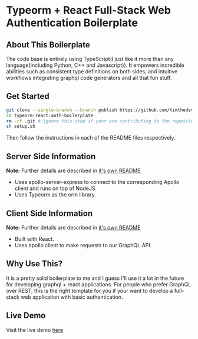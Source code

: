 # Typeorm + React Full-Stack Web Authentication Boilerplate

## About This Boilerplate

The code base is entirely using TypeScript(I just like it more than any language(including Python, C++ and Javascript)).
It empowers incredible abilities such as consistent type definitions on both sides, and intuitive workflows integrating graphql code generators and all that fun stuff.

## Get Started

```bash
git clone --single-branch --branch publish https://github.com/timthedev07/typeorm-react-auth-boilerplate.git
cd typeorm-react-auth-boilerplate
rm -rf .git # ignore this step if your are contributing to the repository
sh setup.sh
```

Then follow the instructions in each of the README files respectively.

## Server Side Information

**Note:** Further details are described in [it's own README](server/README.md)

- Uses apollo-server-express to connect to the corresponding Apollo client and runs on top of NodeJS.
- Uses Typeorm as the orm library.

## Client Side Information

**Note:** Further details are described in [it's own README](client/README.md)

- Built with React.
- Uses apollo client to make requests to our GraphQL API.

## Why Use This?

It is a pretty solid boilerplate to me and I guess I'll use it a lot in the future for developing graphql + react applications.
For people who prefer GraphQL over REST, this is the right template for you if your want to develop a full-stack web application with basic authentication.

## Live Demo

Visit the live demo [here](https://typeorm-react-auth-boilerplate.netlify.app/)
